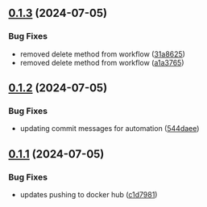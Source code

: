 ## [0.1.3](https://github.com/evanmcpheron/sprint-planner/compare/v0.1.2...v0.1.3) (2024-07-05)


### Bug Fixes

* removed delete method from workflow ([31a8625](https://github.com/evanmcpheron/sprint-planner/commit/31a8625dfa01250c223316d82518b95581b95220))
* removed delete method from workflow ([a1a3765](https://github.com/evanmcpheron/sprint-planner/commit/a1a3765f4cd1f5821bba63940fcbcafbd8ef0953))

## [0.1.2](https://github.com/evanmcpheron/sprint-planner/compare/v0.1.1...v0.1.2) (2024-07-05)


### Bug Fixes

* updating commit messages for automation ([544daee](https://github.com/evanmcpheron/sprint-planner/commit/544daeefadda8dc96cfbcf6c1375710b5c14a694))

## [0.1.1](https://github.com/evanmcpheron/sprint-planer/compare/v0.1.0...v0.1.1) (2024-07-05)


### Bug Fixes

* updates pushing to docker hub ([c1d7981](https://github.com/evanmcpheron/sprint-planer/commit/c1d79816fdad6a2f44b919ea1845bfaa0072371a))
